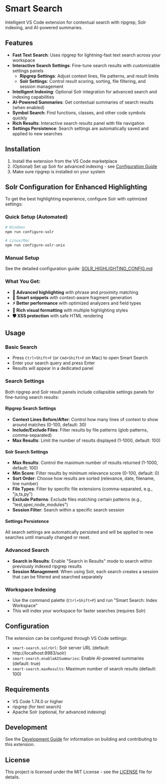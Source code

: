 # Smart Search

Intelligent VS Code extension for contextual search with ripgrep, Solr indexing, and AI-powered summaries.

## Features

- **Fast Text Search**: Uses ripgrep for lightning-fast text search across your workspace
- **Interactive Search Settings**: Fine-tune search results with customizable settings panels
  - **Ripgrep Settings**: Adjust context lines, file patterns, and result limits
  - **Solr Settings**: Control result scoring, sorting, file filtering, and session management
- **Intelligent Indexing**: Optional Solr integration for advanced search and indexing capabilities
- **AI-Powered Summaries**: Get contextual summaries of search results (when enabled)
- **Symbol Search**: Find functions, classes, and other code symbols quickly
- **Rich Results**: Interactive search results panel with file navigation
- **Settings Persistence**: Search settings are automatically saved and applied to new searches

## Installation

1. Install the extension from the VS Code marketplace
2. (Optional) Set up Solr for advanced indexing - see [Configuration Guide](docs/configuration.md)
3. Make sure ripgrep is installed on your system

## Solr Configuration for Enhanced Highlighting

To get the best highlighting experience, configure Solr with optimized settings:

### Quick Setup (Automated)
```bash
# Windows
npm run configure-solr

# Linux/Mac
npm run configure-solr-unix
```

### Manual Setup
See the detailed configuration guide: [SOLR_HIGHLIGHTING_CONFIG.md](SOLR_HIGHLIGHTING_CONFIG.md)

### What You Get:
- **🎯 Advanced highlighting** with phrase and proximity matching
- **📝 Smart snippets** with context-aware fragment generation  
- **⚡ Better performance** with optimized analyzers and field types
- **🎨 Rich visual formatting** with multiple highlighting styles
- **🛡️ XSS protection** with safe HTML rendering

## Usage

### Basic Search
- Press `Ctrl+Shift+F` (or `Cmd+Shift+F` on Mac) to open Smart Search
- Enter your search query and press Enter
- Results will appear in a dedicated panel

### Search Settings
Both ripgrep and Solr result panels include collapsible settings panels for fine-tuning search results:

#### Ripgrep Search Settings
- **Context Lines Before/After**: Control how many lines of context to show around matches (0-100, default: 30)
- **Include/Exclude Files**: Filter results by file patterns (glob patterns, comma-separated)
- **Max Results**: Limit the number of results displayed (1-1000, default: 100)

#### Solr Search Settings  
- **Max Results**: Control the maximum number of results returned (1-1000, default: 100)
- **Min Score**: Filter results by minimum relevance score (0-100, default: 0)
- **Sort Order**: Choose how results are sorted (relevance, date, filename, line number)
- **File Types**: Filter by specific file extensions (comma-separated, e.g., "js,ts,py")
- **Exclude Patterns**: Exclude files matching certain patterns (e.g., "test,spec,node_modules")
- **Session Filter**: Search within a specific search session

#### Settings Persistence
All search settings are automatically persisted and will be applied to new searches until manually changed or reset.

### Advanced Search
- **Search in Results**: Enable "Search in Results" mode to search within previously indexed ripgrep results
- **Session Management**: When using Solr, each search creates a session that can be filtered and searched separately

### Workspace Indexing
- Use the command palette (`Ctrl+Shift+P`) and run "Smart Search: Index Workspace"
- This will index your workspace for faster searches (requires Solr)

## Configuration

The extension can be configured through VS Code settings:

- `smart-search.solrUrl`: Solr server URL (default: http://localhost:8983/solr)
- `smart-search.enableAISummaries`: Enable AI-powered summaries (default: true)
- `smart-search.maxResults`: Maximum number of search results (default: 100)

## Requirements

- VS Code 1.74.0 or higher
- ripgrep (for text search)
- Apache Solr (optional, for advanced indexing)

## Development

See the [Development Guide](docs/development.md) for information on building and contributing to this extension.

## License

This project is licensed under the MIT License - see the [LICENSE](LICENSE) file for details.
